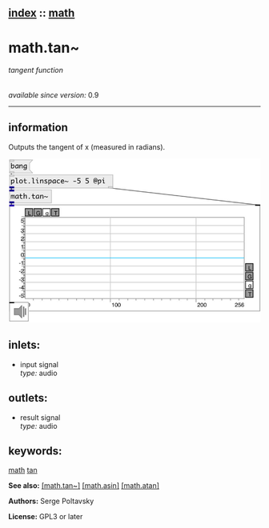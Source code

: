 [index](index.html) :: [math](category_math.html)
---

# math.tan~

###### tangent function

*available since version:* 0.9

---


## information
Outputs the tangent of x (measured in radians).


[![example](../examples/img/math.tan~.jpg)](../examples/pd/math.tan~.pd)









## inlets:

* input signal<br>
_type:_ audio



## outlets:

* result signal<br>
_type:_ audio



## keywords:

[math](keywords/math.html)
[tan](keywords/tan.html)



**See also:**
[\[math.tan~\]](math.tan~.html)
[\[math.asin\]](math.asin.html)
[\[math.atan\]](math.atan.html)




**Authors:** Serge Poltavsky




**License:** GPL3 or later





